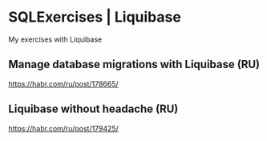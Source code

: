 # SQLExercises | Liquibase
My exercises with Liquibase

## Manage database migrations with Liquibase (RU)
https://habr.com/ru/post/178665/

## Liquibase without headache (RU)
https://habr.com/ru/post/179425/
